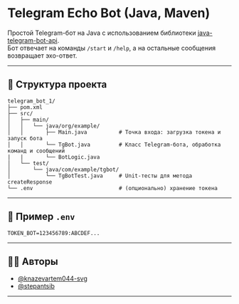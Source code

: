 # Telegram Echo Bot (Java, Maven)

Простой Telegram-бот на Java с использованием библиотеки [java-telegram-bot-api](https://github.com/pengrad/java-telegram-bot-api).  
Бот отвечает на команды `/start` и `/help`, а на остальные сообщения возвращает эхо-ответ.

---
## 🧩 Структура проекта

```
telegram_bot_1/
├── pom.xml
├── src/
│   ├── main/
│   │   └── java/org/example/
│   │       ├── Main.java          # Точка входа: загрузка токена и запуск бота
│   │       └── TgBot.java         # Класс Telegram-бота, обработка команд и сообщений
|   |       └── BotLogic.java
│   └── test/
│       └── java/com/example/tgbot/
│           └── TgBotTest.java     # Unit-тесты для метода createResponse
└── .env                           # (опционально) хранение токена
```

---

## 🔧 Пример `.env`

```env
TOKEN_BOT=123456789:ABCDEF...
```
---

## 🧑‍💻 Авторы

- [@knazevartem044-svg](https://github.com/knazevartem044-svg)
- [@stepantsib](https://github.com/stepantsib)

---
